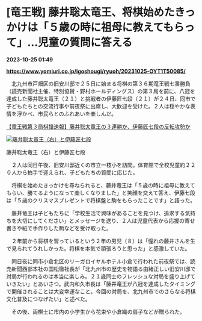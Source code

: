 # [竜王戦] 藤井聡太竜王、将棋始めたきっかけは「５歳の時に祖母に教えてもらって」…児童の質問に答える

**2023-10-25 01:49**

**https://www.yomiuri.co.jp/igoshougi/ryuoh/20231025-OYT1T50085/**

　北九州市戸畑区の旧安川邸で２５日に始まる将棋の第３６期竜王戦七番勝負（読売新聞社主催、特別協賛・野村ホールディングス）の第３局を前に、八冠を達成した藤井聡太竜王（２１）と挑戦者の伊藤匠七段（２１）が２４日、同市で子どもたちとの交流行事や前夜祭に出席し、大歓迎を受けた。２人は穏やかな表情を浮かべ、市民らとのふれあいを楽しんだ。

[【竜王戦第３局棋譜速報】藤井聡太竜王の３連勝か、伊藤匠七段の反転攻勢か](https://www.yomiuri.co.jp/igoshougi/ryuoh/20231024-SYT8T4668192/)

[![藤井聡太竜王（右）と伊藤匠七段](https://www.yomiuri.co.jp/media/2023/10/20231025-OYT1I50043-1.jpg)](https://www.yomiuri.co.jp/pluralphoto/20231025-OYT1I50043/)

藤井聡太竜王（右）と伊藤匠七段

　２人は同日午後、旧安川邸近くの市立一枝小を訪問。体育館で全校児童約２２０人から拍手で迎えられ、子どもたちの質問に応じた。

　将棋を始めたきっかけを尋ねられると、藤井竜王は「５歳の時に祖母に教えてもらい、勝てるようになって楽しくなりました」と笑顔を交えて答え、伊藤七段は「５歳のクリスマスプレゼントで将棋盤と駒をもらったことです」と語った。

　藤井竜王は子どもたちに「学校生活で興味があることを見つけ、追求する気持ちを大切にしてください」とメッセージを送り、２人は児童代表から応援の寄せ書きや紙で手作りした駒などを受け取った。

　２年前から将棋を習っているという２年の男児（８）は「憧れの藤井さんを生で見られてうれしかった。将棋を本気で頑張ろうと思った」と感激していた。

　同日夜に同市小倉北区のリーガロイヤルホテル小倉で行われた前夜祭では、読売新聞西部本社の国松徹社長が「北九州市の歴史を物語る由緒正しい旧安川邸で対局が行われるのは本当に楽しみ。２１歳同士のフレッシュな対局を盛り上げていきたい」とあいさつ。武内和久市長は「藤井竜王が八冠を達成したタイミングで開催されることは大変幸運なこと。今回の対局を、北九州市でのさらなる将棋文化普及につなげたい」と述べた。

　その後、両棋士に市内の小学生から花束や小倉織の扇子などが贈られた。